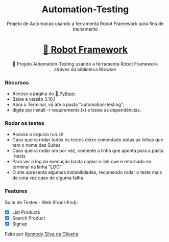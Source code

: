 <h1 align="center">Automation-Testing</h1>
<p align="center">Projeto de Automacao usando a ferramenta Robot Framework para fins de treinamento</p>
<h1 align="center">
    <a href="https://robotframework.org/">🔗 Robot Framework</a>
</h1>
<p align="center">🚀 Projeto Automation-Testing usando a ferramenta Robot Framework atraves da biblioteca Browser </p>


### Recursos
 - Acesse a página do <a href="https://www.python.org/downloads/">🔗 Python;</a>
 - Baixe a versão 3.10.1
 - Abra o Terminal, vá até a pasta "automation-testing";
 - digite pip install -r requirements.txt e baixe as dependências.

### Rodar os testes
 - Acesse o arquivo run.sh
 - Caso queira rodar todos os testes deixe comentado todas as linhas que tem o nome das Suítes
 - Caso queira rodar um por vez, comente a linha que aponta para a pasta ./tests
 - Para ver o log da execução basta copiar o link que é retornado no terminal na linha "LOG"
 - O site apresenta algumas instabilidades, recomendo rodar o teste mais de uma vez caso de alguma falha

### Features

Suite de Testes - Web (Front-End):
- [x] List Products
- [X] Search Product
- [X] Signup

<p>Feito por <a href="https://www.linkedin.com/in/kennedy-silva-de-oliveira-119154182/">Kennedy Silva de Oliveira</a></p>
